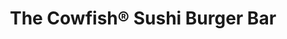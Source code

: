 ---
layout: place
title: "The Cowfish® Sushi Burger Bar"
permalink: /florida/orlando/the-cowfish-sushi-burger-bar.html
stateAbbr: FL
stateName: Florida
cityName: Orlando
seo:
  name: "The Cowfish® Sushi Burger Bar"
  type: Restaurant
  links: https://www.universalorlando.com/web/en/us/things-to-do/dining/the-cowfish
description: "Bustling, family-friendly fusion eatery at Universal CityWalk with burgers, sushi & a full bar. The Cowfish® Sushi Burger Bar serves delicious sushi in Orlando, Florida. Try fresh Japanese dishes for a great dining experience. Available for takeout, lunch, and dinner."
place_id: ChIJSfXhPed-54gR5flbxVwTdyc
photos:
  - name: >-
      places/ChIJSfXhPed-54gR5flbxVwTdyc/photos/AeeoHcKZJzW64lN_1pvtxNe6rYmLYNgheaR8cxgoc7wthy5h022gEMGc-wFJTKnO8Af_khlTt7pUPK7llpd2mH2zxfW3gg5m2HPWuVsq_KGGouucq1ts5N7WFCPfw_mTOL4h0-HGUStxIBjqEIcq9tFsWLF7Ww-9cQ8Rr6VR-0FANKY2yPuTIjXz00EszUaD40241HdQnOFgAHXvEkqAk5QmtNqzOS3_1OhZkztwW0u4KG-EET6cwX27YFbYKahjRxmHbZT8WFo4EvZcxxkk34ZNt8R65qDb85kMlzUUa2Q1OQq6Ag
    widthPx: 1227
    heightPx: 920
    authorAttributions:
      - displayName: The Cowfish® Sushi Burger Bar
        uri: https://maps.google.com/maps/contrib/118087209219705578284
        photoUri: >-
          https://lh3.googleusercontent.com/a/ACg8ocK4FanPpZkwgyc-fpFWpQiM0mCSrxW1eqRRMHLm_-IQZTZ_dg=s100-p-k-no-mo
    flagContentUri: >-
      https://www.google.com/local/imagery/report/?cb_client=maps_api_places.places_api&image_key=!1e10!2sAF1QipO65jYtu4VxbQUDZ7kqJuHK0qQ8dBcxR1ncENYO&hl=en-US
    googleMapsUri: >-
      https://www.google.com/maps/place//data=!3m4!1e2!3m2!1sAF1QipO65jYtu4VxbQUDZ7kqJuHK0qQ8dBcxR1ncENYO!2e10!4m2!3m1!1s0x88e77ee73de1f549:0x2777135cc55bf9e5
  - name: >-
      places/ChIJSfXhPed-54gR5flbxVwTdyc/photos/AeeoHcIAdHMmL1AbkdxlNQbAmLPIGBHZTegFbCnRnIS8Q0sMKRWpoCSuG9WUbpyhljpsknjNzpUSgTfNCJNOhDH9_26qHGbL2MKk9nI3lCg1POSqQgUerisMF2vV47_NzFRDlCD8p65_Oj1j27BOFjKpKiyA6Yu-68vW8U9LsmqxO8YiA3YzBaKffCB0KqWRYG4C1JM9abxiSCr4_XK9VBdzVMdq-92a1-7_sYTloaA4BbgWMhiwChW6EbEEmQz2WqsZCZ5jP5hvW4JTwldwVuRhz-yeRupLjC7eVn1SWrO6s8MJw6d6POBmDj9uIDOBzNWMsPbt75-mklJaAB33IocUPjq5D8CcXqbffCSJAtLHdzZZXEK7M-z8EgwPOWzqbR_rXBLTdbYBYNrh6RDvLl2Wspkg7zOlQshGwD8czL9AabsDvYH9
    widthPx: 4800
    heightPx: 3600
    authorAttributions:
      - displayName: Chris Smith
        uri: https://maps.google.com/maps/contrib/110543051528268260982
        photoUri: >-
          https://lh3.googleusercontent.com/a-/ALV-UjXfdnEbQG2xGbbv1lrmzpvC52aJysC3Yd7t5KKaRpuzQF7I8xxm3g=s100-p-k-no-mo
    flagContentUri: >-
      https://www.google.com/local/imagery/report/?cb_client=maps_api_places.places_api&image_key=!1e10!2sCIHM0ogKEICAgMCo0d3omQE&hl=en-US
    googleMapsUri: >-
      https://www.google.com/maps/place//data=!3m4!1e2!3m2!1sCIHM0ogKEICAgMCo0d3omQE!2e10!4m2!3m1!1s0x88e77ee73de1f549:0x2777135cc55bf9e5
  - name: >-
      places/ChIJSfXhPed-54gR5flbxVwTdyc/photos/AeeoHcIPY-TqiYmVPYk0St6jiZj8OSub7GeDFbDn6PLmEk-dot2JAzB8XlwpNSRAdm-mLRBmXfbklABfJBf_npDbGvazf1aaXZEWtoxTl-Gs9K2eTAC1i2NCo82VsfwOZQWKm7WyutNbzYMVlMNLhDS9f8GuT7IK4vpDgLWve3uju9J2S4X4-kvzbGeYeUmVTESXGiK9ziTUcL2vgEfz0nw2hoXzZ_7wgFqEDaPHDSCO1HYUZ9fY5GV5OkDVRrmAZM5tRfuU7QCh64z04s9BhduUZ3zxUw3DO0vXP5MPQZA98dmqxZtZ2PWMQTTQnCK4PRH6lS3e0dm5_fIYA_d5JxCsh4AqIqSWdVSqqmk44ms32I__juyIicH9fzBlbXjQRRe4MGb2etYFvyNhwmuQODYzX99A4TLm4o2Xkn7dGtF4RtVGuIQ
    widthPx: 4800
    heightPx: 2700
    authorAttributions:
      - displayName: james e
        uri: https://maps.google.com/maps/contrib/112081181940962028010
        photoUri: >-
          https://lh3.googleusercontent.com/a-/ALV-UjX8dBfv8adJJEfHQlYoJ9X9W2I2UF2RiDhn-K7rXjD8X10qMe5l=s100-p-k-no-mo
    flagContentUri: >-
      https://www.google.com/local/imagery/report/?cb_client=maps_api_places.places_api&image_key=!1e10!2sCIHM0ogKEICAgMCI5dKkgAE&hl=en-US
    googleMapsUri: >-
      https://www.google.com/maps/place//data=!3m4!1e2!3m2!1sCIHM0ogKEICAgMCI5dKkgAE!2e10!4m2!3m1!1s0x88e77ee73de1f549:0x2777135cc55bf9e5
  - name: >-
      places/ChIJSfXhPed-54gR5flbxVwTdyc/photos/AeeoHcI-9cOwi6WaQd0Wc9ACd-CYj7ZIaBKr6ei6kiZt8j8tYaonMCeZDvGsWXZyx37rzcghOC1o-DaFRyn8tvyS23VMLhUbeXDdzEzZZ4lbk9b_bvJt7vKi53w3AxVWwg0PuHwpr_EsHPODZTeZN4m2zjjtEsEPmF987ApOwbnPnfKbKOo4TNCoRGldpUVa44CPy1SkdMdFL8BDadWuQFmDnhpOidSMqp4bHnls42ddDClT--yXOCcCduu9YQgDuIRgvfOFxA0o2ADWpY_IqDl0Kxmt78TPTJx7orqODVgKmqLg6BiUXlCFL3d-Y9sheKzk_xgTxxyboifn1lcPna0CcQKYuQcjOm545DPxJly437EGe1ebpnYlHWKWB-ABs8TgOZMA4SecJ54VU2SC3ARC6Huu-BlL01jgZ2cuPR4WIrCD4EXk
    widthPx: 4000
    heightPx: 3000
    authorAttributions:
      - displayName: Dror Geva
        uri: https://maps.google.com/maps/contrib/101924970685520777815
        photoUri: >-
          https://lh3.googleusercontent.com/a-/ALV-UjU3xVj6K-qKyCUjdPcvV3gEzy2TI9r1l2BOPdshxOfGW6UdTHqmig=s100-p-k-no-mo
    flagContentUri: >-
      https://www.google.com/local/imagery/report/?cb_client=maps_api_places.places_api&image_key=!1e10!2sCIHM0ogKEICAgIDXpPX4wQE&hl=en-US
    googleMapsUri: >-
      https://www.google.com/maps/place//data=!3m4!1e2!3m2!1sCIHM0ogKEICAgIDXpPX4wQE!2e10!4m2!3m1!1s0x88e77ee73de1f549:0x2777135cc55bf9e5
  - name: >-
      places/ChIJSfXhPed-54gR5flbxVwTdyc/photos/AeeoHcJ33oNytWoNsD2zCGbmKjGOX5FihdsGlVwfOqFPhDBh7JGYS_EjWdHFGVA7u8NtOOMS8Rpr_hrkYBqWz9VoB4saawwaHgRQpchJ9tf2X_2PB9LA9sYPgxFIpRDmYdcb5V-OWYwpxP9W_6_RUewGSMSj_eKbS-wKMIp5XMKKQqvL-6f834hsdwnC1a0Rs4MySTjcOre2ww-zbxNajtlcIqbjL4i7qXmYJZ8TSqW4SEaLyotvB3NiGSGee9DG6cjuHAjaztxiAx02h8FQwcZoGMLv2d9xp0eSmSkkLiBtyGytUIWbwbJf5n8S5v4OjqwN5x87xRFPW2ASUh8FuVJRyNoLH7ZIIWxZNE39GTAXwI14xeKP_c6UwZBpINNvyntD2QnNeDklrwzgVCQwoHWSgKszD93gQHO0fBjysBzT-vqfglgI
    widthPx: 4032
    heightPx: 1816
    authorAttributions:
      - displayName: Andrew Patteson
        uri: https://maps.google.com/maps/contrib/104376722673146373591
        photoUri: >-
          https://lh3.googleusercontent.com/a-/ALV-UjWXdNKon1wywR6ghMfBBdcSHbFYLC5dWjrb8xpmUOcpX18zni0xUw=s100-p-k-no-mo
    flagContentUri: >-
      https://www.google.com/local/imagery/report/?cb_client=maps_api_places.places_api&image_key=!1e10!2sCIHM0ogKEICAgMDwnsKfuAE&hl=en-US
    googleMapsUri: >-
      https://www.google.com/maps/place//data=!3m4!1e2!3m2!1sCIHM0ogKEICAgMDwnsKfuAE!2e10!4m2!3m1!1s0x88e77ee73de1f549:0x2777135cc55bf9e5
  - name: >-
      places/ChIJSfXhPed-54gR5flbxVwTdyc/photos/AeeoHcKWUioa1_Q_nhDKkrb2gvEtIoQxk-yXmyA6tKlqdx1NhQ7Fd1hQMSYncxO1EA3Y6_tYJK3xmUOuoQ9LfaQrQpfS_fiirbgJRi6VbBEV5DkkLvy-EapbjB9HdeQ5H-xhI7NI42ozw9XQ9AfRr23ggGkmtA0tlM1inkT58HhfRJlzM6HFZw3GjeHQzSchtNy--AJolwJ_fcuNRdnxZSa0lp01Iwvf9ZVYC65nr3UYSkyGtn1aHH4jZ9vM2r_KQdoi7WTYwPOPoeVRCZd8j4T3DGJLpOXI0Obmx4EeX73Cg8xmWixlcLGC3_IWf2SXSrutHT65AuN78ejJX9qgDKI4ZhqPOHPxVHm8cpg_QJNURN-DEtvNQv-A_XiBX5kW6iFMM8f2DmlQrsGunlzq-S02A1qOOY-r8BQqVZZn20tSuZ_AJ_zM
    widthPx: 4032
    heightPx: 3024
    authorAttributions:
      - displayName: Ricardo Javier
        uri: https://maps.google.com/maps/contrib/107670658204092281797
        photoUri: >-
          https://lh3.googleusercontent.com/a-/ALV-UjVi3LlfBAFcpdXULxzeQneHu7Nezwi0Tj27t7FiWdH3cj2njCNS=s100-p-k-no-mo
    flagContentUri: >-
      https://www.google.com/local/imagery/report/?cb_client=maps_api_places.places_api&image_key=!1e10!2sCIHM0ogKEICAgMDIzfG4owE&hl=en-US
    googleMapsUri: >-
      https://www.google.com/maps/place//data=!3m4!1e2!3m2!1sCIHM0ogKEICAgMDIzfG4owE!2e10!4m2!3m1!1s0x88e77ee73de1f549:0x2777135cc55bf9e5
  - name: >-
      places/ChIJSfXhPed-54gR5flbxVwTdyc/photos/AeeoHcLPpkvOmw9MahH1dyvkCT9jfGiu-L7x36mjRXP9x1Am3PdxFdYePkYg6F4YgFeTo760kbUzxN8zFZkIsegRa96Tf60ZpCfKnpALOUDMJJrbuJXB2SYXKPua3ajW3naJHKega5sUDOiinri2QImpKYBCG3Xw-Gy8K6UEBe_sHSqn1Li5qVFrj1rHbbAlshm5ZVXHU6sO539fy1DPegTkB5x0GGOMImoMJK4a9KOVTbrGV8fawTr8mAFwAvmiGwq61W_Q48URMITkYoKI4Hnb3lihETM-uJq76mQKhWz3OVP_RG-Oi6DwL9Dfg0ooG33lSdu39r2Ttu0Z7YuDhIoDV11OVc6jEZFlZeB75BwrdMATEUnSzhvz85nYi12BSXaOj2ZLh0ds-Jpii1gIgIZnWZcapIkuiVxUvdNZRy32lXcRHw
    widthPx: 4032
    heightPx: 3024
    authorAttributions:
      - displayName: Grouper 305
        uri: https://maps.google.com/maps/contrib/104400374410501075816
        photoUri: >-
          https://lh3.googleusercontent.com/a-/ALV-UjWgjt5Nc7xhxrv5e5IO7G4cDms1bg1Z3HAN6uH7WfS2vOT0-K_1=s100-p-k-no-mo
    flagContentUri: >-
      https://www.google.com/local/imagery/report/?cb_client=maps_api_places.places_api&image_key=!1e10!2sCIHM0ogKEICAgICLgs-wcQ&hl=en-US
    googleMapsUri: >-
      https://www.google.com/maps/place//data=!3m4!1e2!3m2!1sCIHM0ogKEICAgICLgs-wcQ!2e10!4m2!3m1!1s0x88e77ee73de1f549:0x2777135cc55bf9e5
  - name: >-
      places/ChIJSfXhPed-54gR5flbxVwTdyc/photos/AeeoHcKhmx9MZ9WZcMCi9kyi9e-mz4E53mFn5Tv13xywP47bI1kx4aOwGCIAY33qhna261PuF6rHJGMO4tlt9pdbmn_8Gh3DuK5PEaOpnEwo0IJj6n3u1fxu8459YVGtQsT07w30kbSjWl4GK93U2WOs1VeGjhoySgewBiUPg9MyTqwIzKdygv5PKXLfBqr5_IfePOK-lmfwB_b1UZhzkKuwqenewGuXsnjJtcW1nWoHuM9EuYIn5Qibjkb1X7INWtRFtq22RV3XM55X6h4jlQ6PpzXpJbueDz3GjoEav8YVPigAun7DDgb2OvCXygVXNgB0cY00hyxbJm03Y2NSAdgBnfhHLz69qkzIjH-m4mlmX_NVhm6CECWqp-6oaIl_VjYT8EsdmRoJ0CWe_iUeSiweah1MiRlZ2kitX6kpiXmQiy1v3Q
    widthPx: 3024
    heightPx: 4032
    authorAttributions:
      - displayName: Christopher Riggs
        uri: https://maps.google.com/maps/contrib/100084033339405047175
        photoUri: >-
          https://lh3.googleusercontent.com/a-/ALV-UjXl86mkPVytfnN_OlUxahFYMOPcFrtQn3vbPoWt3jdvO2Hrllc7qw=s100-p-k-no-mo
    flagContentUri: >-
      https://www.google.com/local/imagery/report/?cb_client=maps_api_places.places_api&image_key=!1e10!2sCIHM0ogKEICAgIDzvaDRQQ&hl=en-US
    googleMapsUri: >-
      https://www.google.com/maps/place//data=!3m4!1e2!3m2!1sCIHM0ogKEICAgIDzvaDRQQ!2e10!4m2!3m1!1s0x88e77ee73de1f549:0x2777135cc55bf9e5
  - name: >-
      places/ChIJSfXhPed-54gR5flbxVwTdyc/photos/AeeoHcIPi84v3XDXhQuWWNN3qeXssWYcvLML_92IhqgzxOyrzgEhgiwEMAifY_8aA2t2hBQ8zUR-y1gWzE5FzVjU0HREikEkeONXDfpPiYBOpSVv9dCsOsVgXxSo6xgFzDUSJuTy0ioeYHdxcOatzHwiK3K16X6aLbGLbxTFMswWmU7M_ySTUG66zJBF_IzVJbV7d4nqHOwx8_8uNN60nIVQp1I1AG9FvQVy_HBTy_cj7IAcV1K2zyJkeTaDzghqsCwXBJkQBdxzFeTv5ZJ-yTuG9dV2M-YkhWbwqUy7WkAqTLR-7F7anSvGTTYTXw1UpyVSX3aXX2orcQzrw7QkYSLFRxLKwgvTTPCQ5Dqoa4nUEanLrQ0q_AOuAEqfn6t4L06nK42RfiY9pEox1BcvHfcl2koervNUmOnwYZbIYAiMNxUAOVIB
    widthPx: 4000
    heightPx: 3000
    authorAttributions:
      - displayName: Claire Mason
        uri: https://maps.google.com/maps/contrib/110729677556178632192
        photoUri: >-
          https://lh3.googleusercontent.com/a/ACg8ocLQ70tl8QfVSequsqZ2ADGjGOqYTnNaDcosBlDF_twsTwxkLg=s100-p-k-no-mo
    flagContentUri: >-
      https://www.google.com/local/imagery/report/?cb_client=maps_api_places.places_api&image_key=!1e10!2sCIHM0ogKEICAgICHqsuC6AE&hl=en-US
    googleMapsUri: >-
      https://www.google.com/maps/place//data=!3m4!1e2!3m2!1sCIHM0ogKEICAgICHqsuC6AE!2e10!4m2!3m1!1s0x88e77ee73de1f549:0x2777135cc55bf9e5
  - name: >-
      places/ChIJSfXhPed-54gR5flbxVwTdyc/photos/AeeoHcLwsP680nSvKODxtKhEu_2YWiycx34LYiOpN1-o6dqRg644AQWJ2uojZsgxsQDKnVT4sch8WwrGDd8MjgV1P4YaeKuJb9-4V_di1od1rFf1VF8vxFREWDGMSQltICBZvTXPXnZN9pkuGESJ3JR2KPGR0qRKDQg_EbkyfPjLWf8f-h9dK44kdmQKCrVhmfsZjJBM9k8um8Sz38Qald3T39sztxNfeV7SZkaANlVlKxYVMsEEdeShwyS1vloIPJuNWQygRq_gHHLsOYAFuM4pBwGn3HQTHy-_7suIWidWk2DtGwU3nGWoVIk0L21cQ3BQGVjQ_Af498qLekXfCWOtUWcsPIJpztsqu-Vd_QJztZYiimYERXbBfL4aAyka5K7BDUHKOg9qHmsue_gBfXk3-QS-_JVHQqSZEW7FnYi6KG3noG9Dp2Ql0QAVdHf1q2il
    widthPx: 4032
    heightPx: 3024
    authorAttributions:
      - displayName: Mad Hatter
        uri: https://maps.google.com/maps/contrib/105456295421565348595
        photoUri: >-
          https://lh3.googleusercontent.com/a-/ALV-UjVpiK-J6K0TwofDwux29_2KZw-x-2UVZkwfoVQqQP9vAxw7Kumi=s100-p-k-no-mo
    flagContentUri: >-
      https://www.google.com/local/imagery/report/?cb_client=maps_api_places.places_api&image_key=!1e10!2sCIABIhAA3jU35CingmezvlsADFQO&hl=en-US
    googleMapsUri: >-
      https://www.google.com/maps/place//data=!3m4!1e2!3m2!1sCIABIhAA3jU35CingmezvlsADFQO!2e10!4m2!3m1!1s0x88e77ee73de1f549:0x2777135cc55bf9e5
address: 6000 Universal Blvd, Orlando, FL 32819, USA
street: 6000 Universal Blvd
city: Orlando
state: FL
zip: '32819'
country: USA
neighborhood: Southwest Orlando
latitude: '28.473006'
longitude: '-81.465468'
accessibility_options:
  wheelchairAccessibleParking: true
  wheelchairAccessibleEntrance: true
  wheelchairAccessibleRestroom: true
  wheelchairAccessibleSeating: true
business_status: OPERATIONAL
name: The Cowfish® Sushi Burger Bar
google_maps_links:
  directionsUri: >-
    https://www.google.com/maps/dir//''/data=!4m7!4m6!1m1!4e2!1m2!1m1!1s0x88e77ee73de1f549:0x2777135cc55bf9e5!3e0
  placeUri: https://maps.google.com/?cid=2843762978876815845
  writeAReviewUri: >-
    https://www.google.com/maps/place//data=!4m3!3m2!1s0x88e77ee73de1f549:0x2777135cc55bf9e5!12e1
  reviewsUri: >-
    https://www.google.com/maps/place//data=!4m4!3m3!1s0x88e77ee73de1f549:0x2777135cc55bf9e5!9m1!1b1
  photosUri: >-
    https://www.google.com/maps/place//data=!4m3!3m2!1s0x88e77ee73de1f549:0x2777135cc55bf9e5!10e5
primary_type: Sushi Restaurant
opening_hours:
  regular: null
  current: null
secondary_opening_hours:
  regular:
    weekdayDescriptions: null
    type: null
  current:
    weekdayDescriptions: null
    type: null
phone: (407) 224-3663
price_level: PRICE_LEVEL_MODERATE
price_range: $20 &ndash; $30
rating: '3.9'
rating_count: 0
website: https://www.universalorlando.com/web/en/us/things-to-do/dining/the-cowfish
reviews:
  - name: >-
      places/ChIJSfXhPed-54gR5flbxVwTdyc/reviews/ChdDSUhNMG9nS0VJQ0FnTUNJMjQtRXZ3RRAB
    relativePublishTimeDescription: a week ago
    rating: 5
    text:
      text: >-
        Cowfish at Universal Studios was incredible! I tried the buffalo chicken
        sushi and calamari, and both were absolutely delicious. The sushi was
        such a unique twist, and the buffalo chicken flavor was on point—spicy,
        tangy, and perfectly paired with the creamy sauce. The calamari was
        crispy and fresh, just the way I love it. The atmosphere was lively and
        fun, and the service was great. Definitely a must-visit spot if you’re
        at Universal! Can’t wait to come back and try more of their creative
        menu.
      languageCode: en
    originalText:
      text: >-
        Cowfish at Universal Studios was incredible! I tried the buffalo chicken
        sushi and calamari, and both were absolutely delicious. The sushi was
        such a unique twist, and the buffalo chicken flavor was on point—spicy,
        tangy, and perfectly paired with the creamy sauce. The calamari was
        crispy and fresh, just the way I love it. The atmosphere was lively and
        fun, and the service was great. Definitely a must-visit spot if you’re
        at Universal! Can’t wait to come back and try more of their creative
        menu.
      languageCode: en
    authorAttribution:
      displayName: Chantel Sagerer-Eaves
      uri: https://www.google.com/maps/contrib/108759826117578252874/reviews
      photoUri: >-
        https://lh3.googleusercontent.com/a-/ALV-UjWyQmfPc4Tx2f_cdiWHVa-aGlncniiBbYT8MG0pGFyb1y-mJ9qm=s128-c0x00000000-cc-rp-mo-ba3
    publishTime: '2025-04-04T23:01:21.679726Z'
    flagContentUri: >-
      https://www.google.com/local/review/rap/report?postId=ChdDSUhNMG9nS0VJQ0FnTUNJMjQtRXZ3RRAB&d=17924085&t=1
    googleMapsUri: >-
      https://www.google.com/maps/reviews/data=!4m6!14m5!1m4!2m3!1sChdDSUhNMG9nS0VJQ0FnTUNJMjQtRXZ3RRAB!2m1!1s0x88e77ee73de1f549:0x2777135cc55bf9e5
  - name: >-
      places/ChIJSfXhPed-54gR5flbxVwTdyc/reviews/ChZDSUhNMG9nS0VJQ0FnTUNRaHAzRkhBEAE
    relativePublishTimeDescription: a month ago
    rating: 5
    text:
      text: >-
        This place and their awesome menu is unforgettable. The bartender was
        soooo nice and very engaging. She was so great that she somehow
        convinced me to consume all this food alone. The sandwich was so
        delicious and very creative. I ordered an appetizer, Bloody Mary
        garnished with a beef slider and a banana peanut butter chocolate shake
        for dessert. This place is a definite spot to eat while visiting
        Universal Studios, Orlando. Cheers…..
      languageCode: en
    originalText:
      text: >-
        This place and their awesome menu is unforgettable. The bartender was
        soooo nice and very engaging. She was so great that she somehow
        convinced me to consume all this food alone. The sandwich was so
        delicious and very creative. I ordered an appetizer, Bloody Mary
        garnished with a beef slider and a banana peanut butter chocolate shake
        for dessert. This place is a definite spot to eat while visiting
        Universal Studios, Orlando. Cheers…..
      languageCode: en
    authorAttribution:
      displayName: mark conliffe
      uri: https://www.google.com/maps/contrib/109476722657476442405/reviews
      photoUri: >-
        https://lh3.googleusercontent.com/a-/ALV-UjXEx9omWHX1rEhcO6A1CRVKJIHNndFPamLaRQcARIv2v5zsNWNK=s128-c0x00000000-cc-rp-mo-ba4
    publishTime: '2025-03-03T21:51:41.868289Z'
    flagContentUri: >-
      https://www.google.com/local/review/rap/report?postId=ChZDSUhNMG9nS0VJQ0FnTUNRaHAzRkhBEAE&d=17924085&t=1
    googleMapsUri: >-
      https://www.google.com/maps/reviews/data=!4m6!14m5!1m4!2m3!1sChZDSUhNMG9nS0VJQ0FnTUNRaHAzRkhBEAE!2m1!1s0x88e77ee73de1f549:0x2777135cc55bf9e5
  - name: >-
      places/ChIJSfXhPed-54gR5flbxVwTdyc/reviews/ChZDSUhNMG9nS0VJQ0FnTURBcEtiR1FnEAE
    relativePublishTimeDescription: 2 months ago
    rating: 5
    text:
      text: >-
        Fun lively atmosphere. We did not need reservations (6:30pm dinner on a
        Thursday). Sat outside (because we could!). Great food combos and good
        service.


        Restrooms are up a hearty flight of stairs in back of building so don’t
        wait until last minute to go! 😉
      languageCode: en
    originalText:
      text: >-
        Fun lively atmosphere. We did not need reservations (6:30pm dinner on a
        Thursday). Sat outside (because we could!). Great food combos and good
        service.


        Restrooms are up a hearty flight of stairs in back of building so don’t
        wait until last minute to go! 😉
      languageCode: en
    authorAttribution:
      displayName: Becky C
      uri: https://www.google.com/maps/contrib/102265802290088638118/reviews
      photoUri: >-
        https://lh3.googleusercontent.com/a-/ALV-UjX8FjS-RfcYvX5S11gyMhpYm4Z3uVJv2suytfOSjRbzuFbdUZHW=s128-c0x00000000-cc-rp-mo-ba4
    publishTime: '2025-02-07T03:18:21.025528Z'
    flagContentUri: >-
      https://www.google.com/local/review/rap/report?postId=ChZDSUhNMG9nS0VJQ0FnTURBcEtiR1FnEAE&d=17924085&t=1
    googleMapsUri: >-
      https://www.google.com/maps/reviews/data=!4m6!14m5!1m4!2m3!1sChZDSUhNMG9nS0VJQ0FnTURBcEtiR1FnEAE!2m1!1s0x88e77ee73de1f549:0x2777135cc55bf9e5
  - name: >-
      places/ChIJSfXhPed-54gR5flbxVwTdyc/reviews/ChZDSUhNMG9nS0VJQ0FnSUNmNXR2WlJBEAE
    relativePublishTimeDescription: 3 months ago
    rating: 5
    text:
      text: >-
        After two Universal trips here the past two years, I can say that it’s
        probably one of my favorite places to eat out of the parks and city
        walk.


        This is a MUST stop for all Sushi and Burger lovers. Its the best of
        both worlds. The rolls are BIG and delicious. The portions of their food
        in general are bigger and filling. The food presentation is beautiful
        and the service is always great!


        The tropical storm roll is still my favorite but I also enjoyed the
        firecracker roll, the boss roll and the spicy crunchy roll. My husband
        always gets the Texas Longhorn burger with the parmesan truffle fries.


        Sit on their patio for a quiet calm lunch or dinner. The parks are loud
        with people so it’s actually nice to have a little break during the day!
        And you can people watch from their patio which is entertaining. They
        also have heaters so even if it’s chilly it’s worth it.


        Make reservations using the universal app, there’s usually a ton of
        availability and easy change reservation times. They are located on the
        second floor so if you have littles or sore feet from walking, take the
        elevator! The restrooms are on the 3rd floor. They have a cute fish tank
        to look at the hostess stand.
      languageCode: en
    originalText:
      text: >-
        After two Universal trips here the past two years, I can say that it’s
        probably one of my favorite places to eat out of the parks and city
        walk.


        This is a MUST stop for all Sushi and Burger lovers. Its the best of
        both worlds. The rolls are BIG and delicious. The portions of their food
        in general are bigger and filling. The food presentation is beautiful
        and the service is always great!


        The tropical storm roll is still my favorite but I also enjoyed the
        firecracker roll, the boss roll and the spicy crunchy roll. My husband
        always gets the Texas Longhorn burger with the parmesan truffle fries.


        Sit on their patio for a quiet calm lunch or dinner. The parks are loud
        with people so it’s actually nice to have a little break during the day!
        And you can people watch from their patio which is entertaining. They
        also have heaters so even if it’s chilly it’s worth it.


        Make reservations using the universal app, there’s usually a ton of
        availability and easy change reservation times. They are located on the
        second floor so if you have littles or sore feet from walking, take the
        elevator! The restrooms are on the 3rd floor. They have a cute fish tank
        to look at the hostess stand.
      languageCode: en
    authorAttribution:
      displayName: Christy Nicole
      uri: https://www.google.com/maps/contrib/100008224579704891918/reviews
      photoUri: >-
        https://lh3.googleusercontent.com/a-/ALV-UjX_OyKk_MmPEoyhtRfKGsWWsBNMDBjHpvIFO4Q2mI-g7jTtjYIA=s128-c0x00000000-cc-rp-mo-ba3
    publishTime: '2024-12-28T17:47:05.173414Z'
    flagContentUri: >-
      https://www.google.com/local/review/rap/report?postId=ChZDSUhNMG9nS0VJQ0FnSUNmNXR2WlJBEAE&d=17924085&t=1
    googleMapsUri: >-
      https://www.google.com/maps/reviews/data=!4m6!14m5!1m4!2m3!1sChZDSUhNMG9nS0VJQ0FnSUNmNXR2WlJBEAE!2m1!1s0x88e77ee73de1f549:0x2777135cc55bf9e5
  - name: >-
      places/ChIJSfXhPed-54gR5flbxVwTdyc/reviews/ChdDSUhNMG9nS0VJQ0FnSUR2dC12YjRnRRAB
    relativePublishTimeDescription: 3 months ago
    rating: 5
    text:
      text: >-
        Pretty solid choice and a hidden gem out in the open, just across the
        street from Universal Store City walk on the opposing corner.


        The Crab Rangoon Dip is delicious and has real pieces of crab in the
        dip. The wanton chips are delicious and the sweet chili sauce gives it
        an extra layer of depth. Brilliant!


        The Buffalo Burgushi was pretty interesting choice and fusion food done
        right. The chicken could've been slightly less dry or maybe slow-cooked
        in buffalo sauce or something, but it wasn't enough to ruin the good.


        And the staff were stellar, even with how busy it was. Bit of a
        well-oiled machine in the chaos of being at a theme park. Well worth
        going!


        Also reservations are probably needed for tables with how busy it is,
        but the bar may be open (look for the black seats).
      languageCode: en
    originalText:
      text: >-
        Pretty solid choice and a hidden gem out in the open, just across the
        street from Universal Store City walk on the opposing corner.


        The Crab Rangoon Dip is delicious and has real pieces of crab in the
        dip. The wanton chips are delicious and the sweet chili sauce gives it
        an extra layer of depth. Brilliant!


        The Buffalo Burgushi was pretty interesting choice and fusion food done
        right. The chicken could've been slightly less dry or maybe slow-cooked
        in buffalo sauce or something, but it wasn't enough to ruin the good.


        And the staff were stellar, even with how busy it was. Bit of a
        well-oiled machine in the chaos of being at a theme park. Well worth
        going!


        Also reservations are probably needed for tables with how busy it is,
        but the bar may be open (look for the black seats).
      languageCode: en
    authorAttribution:
      displayName: Paul Park
      uri: https://www.google.com/maps/contrib/116119956274657045362/reviews
      photoUri: >-
        https://lh3.googleusercontent.com/a-/ALV-UjV1cRGqLzYxhlq2tPfS6uYs8StChWO798Rtgl8eBXGl5CJgxn-TUw=s128-c0x00000000-cc-rp-mo-ba6
    publishTime: '2024-12-25T02:59:52.689797Z'
    flagContentUri: >-
      https://www.google.com/local/review/rap/report?postId=ChdDSUhNMG9nS0VJQ0FnSUR2dC12YjRnRRAB&d=17924085&t=1
    googleMapsUri: >-
      https://www.google.com/maps/reviews/data=!4m6!14m5!1m4!2m3!1sChdDSUhNMG9nS0VJQ0FnSUR2dC12YjRnRRAB!2m1!1s0x88e77ee73de1f549:0x2777135cc55bf9e5
parking_options:
  paidGarageParking: true
payment_options:
  acceptsCreditCards: true
  acceptsCashOnly: false
allow_dogs: null
curbside_pickup: null
delivery: null
dine_in: true
good_for_children: true
good_for_groups: true
good_for_sports: false
live_music: false
menu_for_children: true
outdoor_seating: true
reservable: true
restroom: true
serves_beer: true
serves_breakfast: false
serves_brunch: false
serves_cocktails: true
serves_coffee: true
serves_dinner: true
serves_dessert: true
serves_lunch: true
serves_vegetarian_food: true
serves_wine: true
takeout: true
update_category: essentials
summary: >-
  Bustling, family-friendly fusion eatery at Universal CityWalk with burgers,
  sushi & a full bar.

---